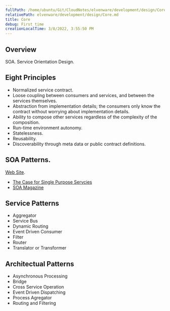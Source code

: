 ```yaml
---
fullPath: /home/ubuntu/Git/CloudNotes/elvenware/development/design/Core.md
relativePath: elvenware/development/design/Core.md
title: Core
debug: First time
creationLocalTime: 3/8/2022, 3:55:50 PM
---
```


<!-- toc -->
<!-- tocstop -->

## Overview

SOA. Service Orientation Design.


## Eight Principles

*   Normalized service contract.
*   Loose coupling between consumers and services, and between the services themselves.
*   Abstraction from implementation details; the consumers only know the contract
    without worrying about implementation details.
*   Ability to compose other services regardless of the complexity of the composition.
*   Run-time environment autonomy.
*   Statelessness.
*   Reusability.
*   Discoverability through meta data or public contract definitions.

## SOA Patterns.

[Web Site](http://www.soapatterns.org/).

*   [The Case for Single Purpose Servcies](http://www.soamag.com/I24/1208-1.php)
*   [SOA Magazine](http://www.soamag.com/default.php)

## Service Patterns

*   Aggregator
*   Service Bus
*   Dynamic Routing
*   Event Driven Consumer
*   Filter
*   Router
*   Translator or Transformer

## Architectual Patterns

*   Asynchronous Processing
*   Bridge
*   Cross Service Operation
*   Event Driven Dispatching
*   Process Agregator
*   Routing and Filtering
